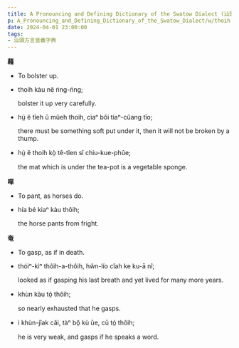 ```yaml
---
title: A Pronouncing and Defining Dictionary of the Swatow Dialect (汕頭方言音義字典) / thoih
p: A_Pronouncing_and_Defining_Dictionary_of_the_Swatow_Dialect/w/thoih
date: 2024-04-01 23:00:00
tags: 
- 汕頭方言音義字典
---
```



**藉**
- To bolster up.

- thoih kàu nĕ ńng-ńng;

  bolster it up very carefully.

- hṳ́ ĕ tîeh ŭ mûeh thoih, cìaⁿ bŏi tiaⁿ-cŭang tīo;

  there must be something soft put under it, then it will not be broken by a thump.

- hṳ́ ĕ thoih kò̤ tê-tĭen sĭ chiu-kue-phûe;

  the mat which is under the tea-pot is a vegetable sponge.

**嘽**
- To pant, as horses do.

- hía bé kiaⁿ kàu thôih;

  the horse pants from fright.

**奄**
- To gasp, as if in death.

- thóiⁿ-kìⁿ thôih-a-thôih, hŵn-lío cîah ke ku-ā nî;

  looked as if gasping his last breath and yet lived for many more years.

- khùn kàu tó̤ thôih;

  so nearly exhausted that he gasps.

- i khùn-jîak căi, tàⁿ bŏ̤ kù ūe, cū tó̤ thôih;

  he is very weak, and gasps if he speaks a word.